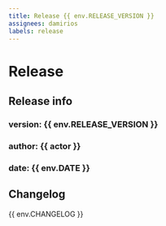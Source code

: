 ```yaml
---
title: Release {{ env.RELEASE_VERSION }}
assignees: damirios
labels: release
---
```

# Release
## Release info
### version: {{ env.RELEASE_VERSION }}
### author: {{ actor }}
### date: {{ env.DATE }}

## Changelog
{{ env.CHANGELOG }}
